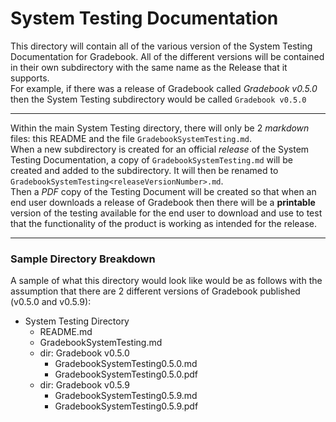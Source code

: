 # System Testing Documentation

This directory will contain all of the various version of the System Testing Documentation for Gradebook. All of the different versions will be contained in their own subdirectory with the same name as the Release that it supports.  
For example, if there was a release of Gradebook called *Gradebook v0.5.0* then the System Testing subdirectory would be called `Gradebook v0.5.0`  
***
Within the main System Testing directory, there will only be 2 *markdown* files: this README and the file `GradebookSystemTesting.md`.  
When a new subdirectory is created for an official *release* of the System Testing Documentation, a copy of `GradebookSystemTesting.md` will be created and added to the subdirectory. It will then be renamed to `GradebookSystemTesting<releaseVersionNumber>.md`.  
Then a *PDF* copy of the Testing Document will be created so that when an end user downloads a release of Gradebook then there will be a **printable** version of the testing available for the end user to download and use to test that the functionality of the product is working as intended for the release.
***
### Sample Directory Breakdown
A sample of what this directory would look like would be as follows with the assumption that there are 2 different versions of Gradebook published (v0.5.0 and v0.5.9):  
- System Testing Directory
    - README.md
    - GradebookSystemTesting.md
    - dir: Gradebook v0.5.0
        - GradebookSystemTesting0.5.0.md
        - GradebookSystemTesting0.5.0.pdf
    - dir: Gradebook v0.5.9
        - GradebookSystemTesting0.5.9.md
        - GradebookSystemTesting0.5.9.pdf
